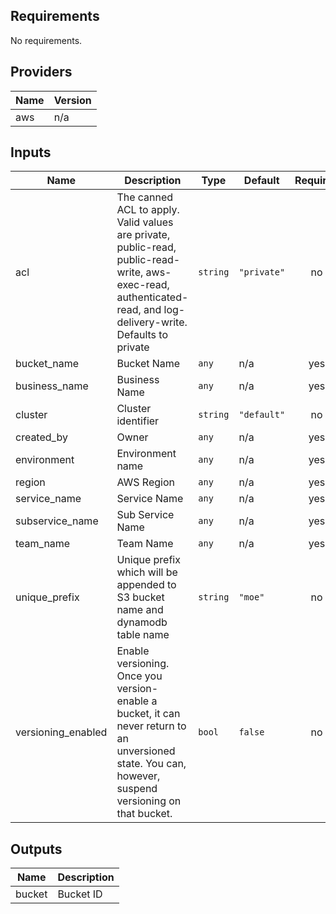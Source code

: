 ## Requirements

No requirements.

## Providers

| Name | Version |
|------|---------|
| aws | n/a |

## Inputs

| Name | Description | Type | Default | Required |
|------|-------------|------|---------|:--------:|
| acl | The canned ACL to apply. Valid values are private, public-read, public-read-write, aws-exec-read, authenticated-read, and log-delivery-write. Defaults to private | `string` | `"private"` | no |
| bucket\_name | Bucket Name | `any` | n/a | yes |
| business\_name | Business Name | `any` | n/a | yes |
| cluster | Cluster identifier | `string` | `"default"` | no |
| created\_by | Owner | `any` | n/a | yes |
| environment | Environment name | `any` | n/a | yes |
| region | AWS Region | `any` | n/a | yes |
| service\_name | Service Name | `any` | n/a | yes |
| subservice\_name | Sub Service Name | `any` | n/a | yes |
| team\_name | Team Name | `any` | n/a | yes |
| unique\_prefix | Unique prefix which will be appended to S3 bucket name and dynamodb table name | `string` | `"moe"` | no |
| versioning\_enabled | Enable versioning. Once you version-enable a bucket, it can never return to an unversioned state. You can, however, suspend versioning on that bucket. | `bool` | `false` | no |

## Outputs

| Name | Description |
|------|-------------|
| bucket | Bucket ID |

